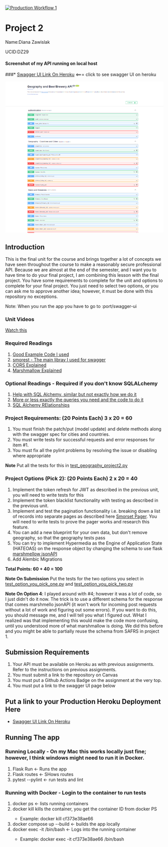 [![Production Workflow 1](https://github.com/NJIT-WIS/jet-security-part-2-project-2-DianaZawislak/actions/workflows/prod.yml/badge.svg)](https://github.com/NJIT-WIS/jet-security-part-2-project-2-DianaZawislak/actions/workflows/prod.yml)

# Project 2

Name:Diana Zawislak

UCID:DZ29

#### Screenshot of my API running on local host 
###* [Swagger UI Link On Heroku](https://api-project-is960.herokuapp.com/swagger-ui)    <=== click to see swagger UI on heroku

![alt text](app/static/images/img.png)

## Introduction

This is the final unit for the course and brings together a lot of concepts we have seen throughout the course to make a
reasonably secure professional API. Because we are almost at the end of the semester, and I want you to have time to do
your final project, I am combining this lesson with the final project. You have some requirements to complete for the
unit and options to complete for your final project. You just need to select two options, or you can ask me to approve
another idea; however, it must be done with this repository no exceptions.

Note: When you run the app you have to go to <host>:port/swagger-ui

### Unit Videos

[Watch this](https://youtu.be/Yt-0BWdauaI)

### Required Readings

1. [Good Example Code I used](https://github.com/picsouds/flask-smorest-example-bookmanager)
2. [smorest - The main libray I used for swagger](https://flask-smorest.readthedocs.io/en/latest/)
3. [CORS Explained](https://medium.com/@baphemot/understanding-cors-18ad6b478e2b)
4. [Marshmallow Explained](https://www.kimsereylam.com/python/2019/10/25/serialization-with-marshmallow.html)

### Optional Readings - Required if you don't know SQLALchemy 
1. [Help with SQL Alchemy, similar but not exactly how we do it](https://auth0.com/blog/sqlalchemy-orm-tutorial-for-python-developers/)
2. [More or less exactly the queries you need and the code to do it](https://www.golinuxcloud.com/flask-sqlalchemy/)
3. [SQL Alchemy RElationships](https://hackersandslackers.com/sqlalchemy-data-models/)
### Project Requirements: (20 Points Each) 3 x 20 = 60

1. You must finish the patch/put (model update) and delete methods along with the swagger spec for cities and countries.
2. You must write tests for successful requests and error responses for item #1.
3. You must fix all the pylint problems by resolving the issue or disabling where appropriate

**Note** Put all the tests for this in [test_geography_project2.py](tests/test_geography_project2.py)

### Project Options (Pick 2): (20 Points Each)  2 x 20 = 40

1. Implement the token refresh for JWT as described in the previous unit, you will need to write tests for this
2. Implement the token blacklist functionality with testing as described in the previous unit.
3. Implement and test the pagination functionality i.e. breaking down a list of records into separate pages as described
   here [Smorset Pager](https://flask-smorest.readthedocs.io/en/latest/pagination.html). You will need to write tests to
   prove the pager works and research this feature.
4. You can add a new blueprint for your own data, but don't remove geography, so that the geography tests pass
5. You can try to implement Hypermedia as the Engine of Application State (HATEOAS) on the response object by changing
   the schema to use flask [marshmellow jsonAPI](https://marshmallow-jsonapi.readthedocs.io/en/latest/)
6. Add Alembic Migrations

**Total Points:  60 + 40 = 100**

**Note On Submission** Put the tests for the two options you select
in [test_option_you_pick_one.py](tests/test_option_you_pick_one.py)
and [test_option_you_pick_two.py](tests/test_option_you_pick_two.py)

**Note On Option 4**: I played around with #4; however it was a lot of code, so I just didn't do it now. The trick is to
use a
different schema for the response that comes marshmello jsonAPI (it won't work for incoming post requests without a lot
of work and figuring out some errors). If you want to do this, you should message me, and I will tell you what I figured
out. WHat I realized was that implementing this would make the code more confusing, until
you understood more of what marshmallow is doing. We did this before and you might be able to partially reuse the schema
from SAFRS in project 1.

## Submission Requirements

1. Your API must be available on Heroku as with previous assignments. Refer to the instructions on previous assignments.
2. You must submit a link to the repository on Canvas
3. You must put a Github Actions Badge on the assignment at the very top.
4. You must put a link to the swagger UI page below

## Put a link to your Production Heroku Deployment Here

* [Swagger UI Link On Heroku](https://api-project-is960.herokuapp.com/swagger-ui)

## Running The app

### Running Locally - On my Mac this works locally just fine; however, I think windows might need to run it in Docker.

1. Flask Run <- Runs the app
2. Flask routes <- SHows routes
3. pytest --pylint <- run tests and lint

### Running with Docker - Login to the container to run tests

1. docker ps <- lists running containers
2. docker kill <container id>  kills the container, you get the container ID from docker PS
    * Example: docker kill cf373e38ae66
3. docker compose up --build <- builds the app locally
4. docker exec -it <containerID> /bin/bash    <- Logs into the running container
    * Example: docker exec -it cf373e38ae66 /bin/bash
